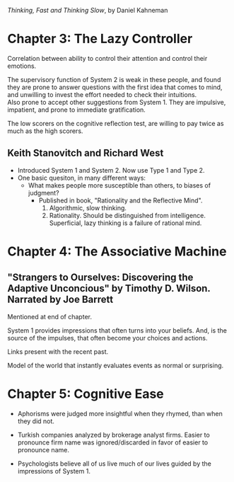 _Thinking, Fast and Thinking Slow_, by Daniel Kahneman

# Chapter 3: The Lazy Controller

Correlation between ability to control their attention and control their emotions.

The supervisory function of System 2 is weak in these people, and found they are prone to answer questions with the first idea that comes to mind,
and unwilling to invest the effort needed to check their intuitions.  
Also prone to accept other suggestions from System 1. They are impulsive, impatient, and prone to immediate gratification.

The low scorers on the cognitive reflection test, are willing to pay twice as much as the high scorers.

## Keith Stanovitch and Richard West

- Introduced System 1 and System 2. Now use Type 1 and Type 2.
- One basic quesiton, in many different ways:
  - What makes people more susceptible than others, to biases of judgment?
    - Published in book, "Rationality and the Reflective Mind".
      1. Algorithmic, slow thinking.
      2. Rationality.  Should be distinguished from intelligence.  Superficial, lazy thinking is a failure of rational mind.

# Chapter 4: The Associative Machine

## "Strangers to Ourselves: Discovering the Adaptive Unconcious" by Timothy D. Wilson. Narrated by Joe Barrett

Mentioned at end of chapter.

System 1 provides impressions that often turns into your beliefs.  And, is the source of the impulses, that often become your choices and actions.

Links present with the recent past.

Model of the world that instantly evaluates events as normal or surprising.

# Chapter 5: Cognitive Ease

- Aphorisms were judged more insightful when they rhymed, than when they did not.

- Turkish companies analyzed by brokerage analyst firms.  Easier to pronounce firm name was ignored/discarded in favor of easier to pronounce name.

- Psychologists believe all of us live much of our lives guided by the impressions of System 1.
